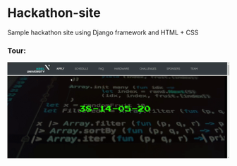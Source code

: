 # Hackathon-site
Sample hackathon site using Django framework and HTML + CSS

### Tour:

![](hack.gif)
